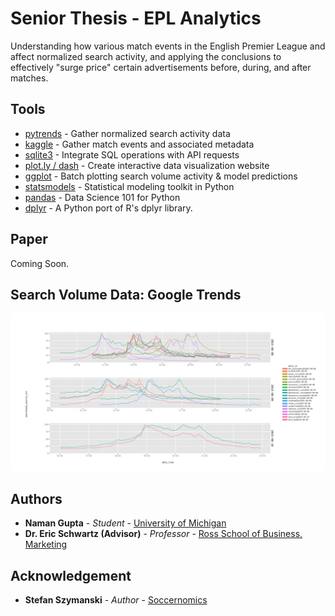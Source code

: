 # Senior Thesis - EPL Analytics

Understanding how various match events in the English Premier League and affect normalized search activity, and applying the conclusions to effectively "surge price" certain advertisements before, during, and after matches.

## Tools

* [pytrends](https://github.com/GeneralMills/pytrends) - Gather normalized search activity data
* [kaggle](https://www.kaggle.com/hugomathien/soccer/version/6) - Gather match events and associated metadata
* [sqlite3](https://docs.python.org/3/library/sqlite3.html) -  Integrate SQL operations with API requests
* [plot.ly / dash](https://plot.ly/dash/) - Create interactive data visualization website 
* [ggplot](https://github.com/yhat/ggpy) - Batch plotting search volume activity & model predictions
* [statsmodels](http://www.statsmodels.org/dev/index.html) - Statistical modeling toolkit in Python
* [pandas](https://pandas.pydata.org) - Data Science 101 for Python
* [dplyr](https://github.com/dodger487/dplython) - A Python port of R's dplyr library.

## Paper

Coming Soon.

## Search Volume Data: Google Trends
![Sample Matchweek](Analysis/Modeling/plots/matchweek1.png)

## Authors

* **Naman Gupta** - *Student* - [University of Michigan](http://namangupta.co)
* **Dr. Eric Schwartz (Advisor)** - *Professor* - [Ross School of Business, Marketing](https://michiganross.umich.edu/faculty-research/faculty/eric-schwartz)

## Acknowledgement

* **Stefan Szymanski** - *Author* - [Soccernomics](http://ns.umich.edu/new/experts-list/23907-stefan-szymanski-ph-d)
